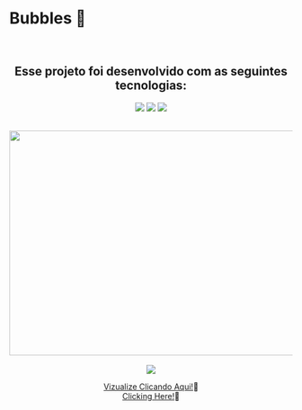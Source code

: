 # Bubbles 🫧
<div align="center"><br>
  <h2>Esse projeto foi desenvolvido com as seguintes tecnologias:</h2>
<img src="https://img.shields.io/badge/html5-%23E34F26.svg?style=for-the-badge&logo=html5&logoColor=white"/>
<img src="https://img.shields.io/badge/css3-%231572B6.svg?style=for-the-badge&logo=css3&logoColor=white"/>
<img src="https://img.shields.io/badge/javascript-%23323330.svg?style=for-the-badge&logo=javascript&logoColor=%23F7DF1E"/>
  
<br><img src="https://repository-images.githubusercontent.com/639480472/9a3bc65c-04a6-4583-9deb-ef5bf4a4da79" width="800px" height="400px"><br>
<br><img src="http://img.shields.io/static/v1?label=STATUS&message=CONCLUIDO%20COM%20SUCESSO&color=GREEN&style=for-the-badge"/><br>
  
<a href="https://ingritedaiane.github.io/Bubbles/" target_="blank"> Vizualize Clicando Aqui!</a>📌<br>
<a href="https://ingritedaiane.github.io/Bubbles/" target_="blank"> Clicking Here!</a>📌
